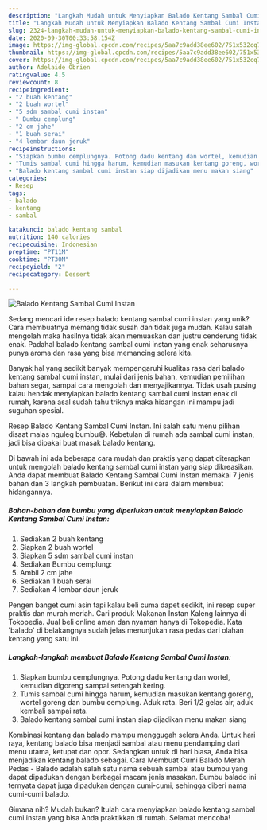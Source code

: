 ```yaml
---
description: "Langkah Mudah untuk Menyiapkan Balado Kentang Sambal Cumi Instan, Bikin Ngiler"
title: "Langkah Mudah untuk Menyiapkan Balado Kentang Sambal Cumi Instan, Bikin Ngiler"
slug: 2324-langkah-mudah-untuk-menyiapkan-balado-kentang-sambal-cumi-instan-bikin-ngiler
date: 2020-09-30T00:33:58.154Z
image: https://img-global.cpcdn.com/recipes/5aa7c9add38ee602/751x532cq70/balado-kentang-sambal-cumi-instan-foto-resep-utama.jpg
thumbnail: https://img-global.cpcdn.com/recipes/5aa7c9add38ee602/751x532cq70/balado-kentang-sambal-cumi-instan-foto-resep-utama.jpg
cover: https://img-global.cpcdn.com/recipes/5aa7c9add38ee602/751x532cq70/balado-kentang-sambal-cumi-instan-foto-resep-utama.jpg
author: Adelaide Obrien
ratingvalue: 4.5
reviewcount: 8
recipeingredient:
- "2 buah kentang"
- "2 buah wortel"
- "5 sdm sambal cumi instan"
- " Bumbu cemplung"
- "2 cm jahe"
- "1 buah serai"
- "4 lembar daun jeruk"
recipeinstructions:
- "Siapkan bumbu cemplungnya. Potong dadu kentang dan wortel, kemudian digoreng sampai setengah kering."
- "Tumis sambal cumi hingga harum, kemudian masukan kentang goreng, wortel goreng dan bumbu cemplung. Aduk rata. Beri 1/2 gelas air, aduk kembali sampai rata."
- "Balado kentang sambal cumi instan siap dijadikan menu makan siang"
categories:
- Resep
tags:
- balado
- kentang
- sambal

katakunci: balado kentang sambal 
nutrition: 140 calories
recipecuisine: Indonesian
preptime: "PT11M"
cooktime: "PT30M"
recipeyield: "2"
recipecategory: Dessert

---
```



![Balado Kentang Sambal Cumi Instan](https://img-global.cpcdn.com/recipes/5aa7c9add38ee602/751x532cq70/balado-kentang-sambal-cumi-instan-foto-resep-utama.jpg)

Sedang mencari ide resep balado kentang sambal cumi instan yang unik? Cara membuatnya memang tidak susah dan tidak juga mudah. Kalau salah mengolah maka hasilnya tidak akan memuaskan dan justru cenderung tidak enak. Padahal balado kentang sambal cumi instan yang enak seharusnya punya aroma dan rasa yang bisa memancing selera kita.

Banyak hal yang sedikit banyak mempengaruhi kualitas rasa dari balado kentang sambal cumi instan, mulai dari jenis bahan, kemudian pemilihan bahan segar, sampai cara mengolah dan menyajikannya. Tidak usah pusing kalau hendak menyiapkan balado kentang sambal cumi instan enak di rumah, karena asal sudah tahu triknya maka hidangan ini mampu jadi suguhan spesial.

Resep Balado Kentang Sambal Cumi Instan. Ini salah satu menu pilihan disaat malas nguleg bumbu😅. Kebetulan di rumah ada sambal cumi instan, jadi bisa dipakai buat masak balado kentang.


Di bawah ini ada beberapa cara mudah dan praktis yang dapat diterapkan untuk mengolah balado kentang sambal cumi instan yang siap dikreasikan. Anda dapat membuat Balado Kentang Sambal Cumi Instan memakai 7 jenis bahan dan 3 langkah pembuatan. Berikut ini cara dalam membuat hidangannya.

<!--inarticleads1-->

##### Bahan-bahan dan bumbu yang diperlukan untuk menyiapkan Balado Kentang Sambal Cumi Instan:

1. Sediakan 2 buah kentang
1. Siapkan 2 buah wortel
1. Siapkan 5 sdm sambal cumi instan
1. Sediakan  Bumbu cemplung:
1. Ambil 2 cm jahe
1. Sediakan 1 buah serai
1. Sediakan 4 lembar daun jeruk


Pengen banget cumi asin tapi kalau beli cuma dapet sedikit, ini resep super praktis dan murah meriah. Cari produk Makanan Instan Kaleng lainnya di Tokopedia. Jual beli online aman dan nyaman hanya di Tokopedia. Kata &#39;balado&#39; di belakangnya sudah jelas menunjukan rasa pedas dari olahan kentang yang satu ini. 

<!--inarticleads2-->

##### Langkah-langkah membuat Balado Kentang Sambal Cumi Instan:

1. Siapkan bumbu cemplungnya. Potong dadu kentang dan wortel, kemudian digoreng sampai setengah kering.
1. Tumis sambal cumi hingga harum, kemudian masukan kentang goreng, wortel goreng dan bumbu cemplung. Aduk rata. Beri 1/2 gelas air, aduk kembali sampai rata.
1. Balado kentang sambal cumi instan siap dijadikan menu makan siang


Kombinasi kentang dan balado mampu menggugah selera Anda. Untuk hari raya, kentang balado bisa menjadi sambal atau menu pendamping dari menu utama, ketupat dan opor. Sedangkan untuk di hari biasa, Anda bisa menjadikan kentang balado sebagai. Cara Membuat Cumi Balado Merah Pedas - Balado adalah salah satu nama sebuah sambal atau bumbu yang dapat dipadukan dengan berbagai macam jenis masakan. Bumbu balado ini ternyata dapat juga dipadukan dengan cumi-cumi, sehingga diberi nama cumi-cumi balado. 

Gimana nih? Mudah bukan? Itulah cara menyiapkan balado kentang sambal cumi instan yang bisa Anda praktikkan di rumah. Selamat mencoba!
